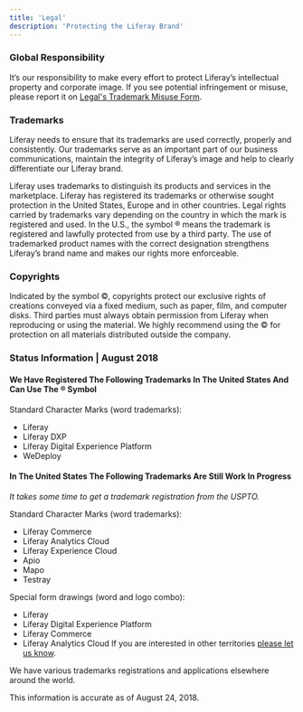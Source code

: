 ```yaml
---
title: 'Legal'
description: 'Protecting the Liferay Brand'
---
```


### Global Responsibility

It’s our responsibility to make every effort to protect Liferay’s intellectual property and corporate image. If you see potential infringement or misuse, please report it on [Legal's Trademark Misuse Form](https://docs.google.com/forms/d/e/1FAIpQLSedw6cbBaY9Sqhyd4_qOM08g3Kzuk-Ss0b_ZhARhjXkm-WgDQ/viewform).

### Trademarks

Liferay needs to ensure that its trademarks are used correctly, properly and consistently. Our trademarks serve as an important part of our business communications, maintain the integrity of Liferay’s image and help to clearly differentiate our Liferay brand.

Liferay uses trademarks to distinguish its products and services in the marketplace. Liferay has registered its trademarks or otherwise sought protection in the United States, Europe and in other countries. Legal rights carried by trademarks vary depending on the country in which the mark is registered and used. In the U.S., the symbol ® means the trademark is registered and lawfully protected from use by a third party. The use of trademarked product names with the correct designation strengthens Liferay’s brand name and makes our rights more enforceable.

### Copyrights

Indicated by the symbol ©, copyrights protect our exclusive rights of creations conveyed via a fixed medium, such as paper, film, and computer disks. Third parties must always obtain permission from Liferay when reproducing or using the material. We highly recommend using the © for protection on all materials distributed outside the company.

### Status Information | August 2018

#### We Have Registered The Following Trademarks In The United States And Can Use The &reg; Symbol

Standard Character Marks (word trademarks):

-   Liferay
-   Liferay DXP
-   Liferay Digital Experience Platform
-   WeDeploy

#### In The United States The Following Trademarks Are Still Work In Progress

_It takes some time to get a trademark registration from the USPTO._

Standard Character Marks (word trademarks):

-   Liferay Commerce
-   Liferay Analytics Cloud
-   Liferay Experience Cloud
-   Apio
-   Mapo
-   Testray

Special form drawings (word and logo combo):

-   Liferay
-   Liferay Digital Experience Platform
-   Liferay Commerce
-   Liferay Analytics Cloud
    If you are interested in other territories [please let us know](mailto:paul.hanaoka@liferay.com).

We have various trademarks registrations and applications elsewhere around the world.

This information is accurate as of August 24, 2018.
